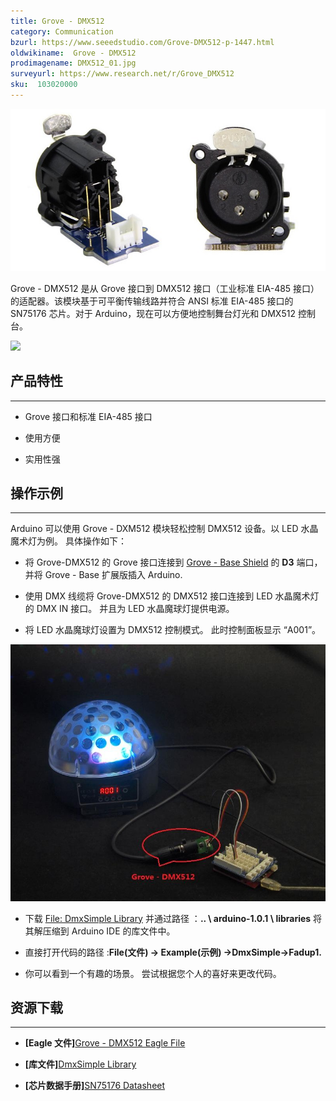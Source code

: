 ```yaml
---
title: Grove - DMX512
category: Communication
bzurl: https://www.seeedstudio.com/Grove-DMX512-p-1447.html
oldwikiname:  Grove - DMX512
prodimagename: DMX512_01.jpg
surveyurl: https://www.research.net/r/Grove_DMX512
sku:  103020000
---
```

![](https://github.com/SeeedDocument/Grove-DMX512/raw/master/img/DMX512_01.jpg)

Grove - DMX512 是从 Grove 接口到 DMX512 接口（工业标准 EIA-485 接口）的适配器。该模块基于可平衡传输线路并符合 ANSI 标准 EIA-485 接口的 SN75176 芯片。对于 Arduino，现在可以方便地控制舞台灯光和 DMX512 控制台。

[![](https://github.com/SeeedDocument/wiki_chinese/raw/master/docs/images/click_to_buy.PNG)](https://item.taobao.com/item.htm?spm=a1z10.3-c.w4002-11172317909.10.4fc177d2QzcFeg&id=45556513422)

## 产品特性
---
*   Grove 接口和标准 EIA-485 接口

*   使用方便

*   实用性强

##  操作示例
---
Arduino 可以使用 Grove - DXM512 模块轻松控制 DMX512 设备。以 LED 水晶魔术灯为例。 具体操作如下：

*   将 Grove-DMX512 的 Grove 接口连接到 [Grove - Base Shield](/Grove-Base_Shield "Grove - Base Shield") 的 **D3** 端口，并将  Grove - Base 扩展版插入 Arduino.

*   使用 DMX 线缆将 Grove-DMX512 的 DMX512 接口连接到 LED 水晶魔术灯的 DMX IN 接口。 并且为 LED 水晶魔球灯提供电源。

*   将 LED 水晶魔球灯设置为 DMX512 控制模式。 此时控制面板显示 “A001”。

![](https://github.com/SeeedDocument/Grove-DMX512/raw/master/img/DMX512_Usage.jpg)

*   下载 [File: DmxSimple Library](https://github.com/SeeedDocument/Grove-DMX512/raw/master/res/DmxSimple.zip) 并通过路径 ：**.. \ arduino-1.0.1 \ libraries** 将其解压缩到 Arduino IDE 的库文件中。

*   直接打开代码的路径 :**File(文件) -&gt; Example(示例) -&gt;DmxSimple-&gt;Fadup1.**

*   你可以看到一个有趣的场景。 尝试根据您个人的喜好来更改代码。

##  资源下载
---
- **[Eagle 文件]**[Grove - DMX512 Eagle File](https://github.com/SeeedDocument/Grove-DMX512/raw/master/res/Grove-DMX512_Eagle_File.zip)

- **[库文件]**[DmxSimple Library](https://github.com/SeeedDocument/Grove-DMX512/raw/master/res/DmxSimple.zip)

- **[芯片数据手册]**[SN75176 Datasheet](https://github.com/SeeedDocument/Grove-DMX512/raw/master/res/Sn75176a.pdf)
